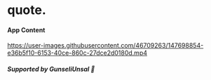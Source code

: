 <h1>quote.</h1>
<h4>App Content</h4>




https://user-images.githubusercontent.com/46709263/147698854-e36b5f10-6153-40ce-860c-27dce2d0180d.mp4

<h5>Supported by GunseliUnsal 💟</h5>
